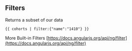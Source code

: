 ## Filters
Returns a subset of our data 

```
{{ cohorts | filter:{"name":"1410"} }}
```

More Built-in Filters
[https://docs.angularjs.org/api/ng/filter](https://docs.angularjs.org/api/ng/filter)
